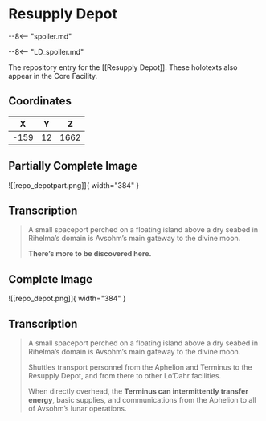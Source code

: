 # Resupply Depot

--8<-- "spoiler.md"

--8<-- "LD_spoiler.md"

The repository entry for the [[Resupply Depot]]. These holotexts also appear in the Core Facility.

## Coordinates
| **X** | **Y** | **Z** |
| :---: | :---: | :---: |
| -159  |  12   | 1662  |

## Partially Complete Image

![[repo_depotpart.png]]{ width="384" }

## Transcription
> A small spaceport perched on a floating island above a dry seabed in Rihelma’s domain is Avsohm’s main gateway to the divine moon.
>
> **There’s more to be discovered here.**


## Complete Image

![[repo_depot.png]]{ width="384" }

## Transcription
> A small spaceport perched on a floating island above a dry seabed in Rihelma’s domain is Avsohm’s main gateway to the divine moon.
>
> Shuttles transport personnel from the Aphelion and Terminus to the Resupply Depot, and from there to other Lo’Dahr facilities.
>
> When directly overhead, the **Terminus can intermittently transfer energy**, basic supplies, and communications from the Aphelion to all of Avsohm’s lunar operations.
